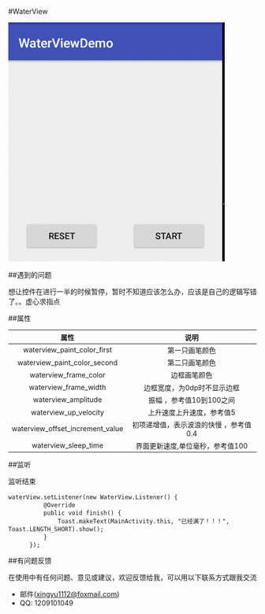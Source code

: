 #WaterView

![image](https://github.com/LongMaoC/WaterView/blob/master/gif/waterview.gif)

##遇到的问题

想让控件在进行一半的时候暂停，暂时不知道应该怎么办，应该是自己的逻辑写错了。。虚心求指点

##属性

| 属性                    | 说明                            |
| :-----------------------: |:-------------------------------:|
| waterview_paint_color_first   |  第一只画笔颜色    |
| waterview_paint_color_second   | 第二只画笔颜色 |
| waterview_frame_color   | 边框画笔颜色 |
| waterview_frame_width   | 边框宽度，为0dp时不显示边框 |
| waterview_amplitude     | 振幅 ，参考值10到100之间        |
| waterview_up_velocity   | 上升速度上升速度，参考值5     |
| waterview_offset_increment_value   | 初项递增值，表示波浪的快慢 ，参考值0.4    |
| waterview_sleep_time   | 界面更新速度,单位毫秒，参考值100     |

##监听

监听结束
```
waterView.setListener(new WaterView.Listener() {
          @Override
          public void finish() {
              Toast.makeText(MainActivity.this, "已经满了！！！", Toast.LENGTH_SHORT).show();
          }
      });
```

##有问题反馈

在使用中有任何问题、意见或建议，欢迎反馈给我，可以用以下联系方式跟我交流

* 邮件(xingyu1112@foxmail.com)
* QQ: 1209101049



 
 
